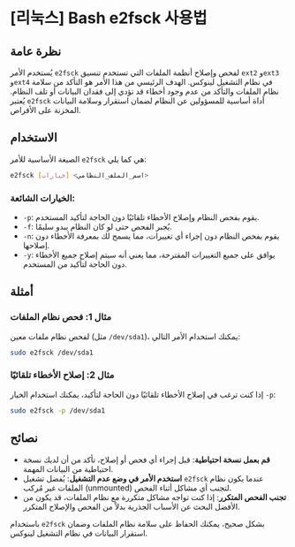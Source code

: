 # [리눅스] Bash e2fsck 사용법

## نظرة عامة
يُستخدم الأمر `e2fsck` لفحص وإصلاح أنظمة الملفات التي تستخدم تنسيق `ext2` و`ext3` و`ext4` في نظام التشغيل لينوكس. الهدف الرئيسي من هذا الأمر هو التأكد من سلامة نظام الملفات والتأكد من عدم وجود أخطاء قد تؤدي إلى فقدان البيانات أو تلف النظام. يُعتبر `e2fsck` أداة أساسية للمسؤولين عن النظام لضمان استقرار وسلامة البيانات المخزنة على الأقراص.

## الاستخدام
الصيغة الأساسية للأمر `e2fsck` هي كما يلي:

```bash
e2fsck [خيارات] <اسم_الملف_النظامي>
```

### الخيارات الشائعة:
- `-p`: يقوم بفحص النظام وإصلاح الأخطاء تلقائيًا دون الحاجة لتأكيد المستخدم.
- `-f`: يُجبر الفحص حتى لو كان النظام يبدو سليمًا.
- `-n`: يقوم بفحص النظام دون إجراء أي تغييرات، مما يسمح لك بمعرفة الأخطاء دون إصلاحها.
- `-y`: يوافق على جميع التغييرات المقترحة، مما يعني أنه سيتم إصلاح جميع الأخطاء دون الحاجة لتأكيد من المستخدم.

## أمثلة
### مثال 1: فحص نظام الملفات
لفحص نظام ملفات معين (مثل `/dev/sda1`)، يمكنك استخدام الأمر التالي:

```bash
sudo e2fsck /dev/sda1
```

### مثال 2: إصلاح الأخطاء تلقائيًا
إذا كنت ترغب في إصلاح الأخطاء تلقائيًا دون الحاجة لتأكيد، يمكنك استخدام الخيار `-p`:

```bash
sudo e2fsck -p /dev/sda1
```

## نصائح
- **قم بعمل نسخة احتياطية**: قبل إجراء أي فحص أو إصلاح، تأكد من أن لديك نسخة احتياطية من البيانات المهمة.
- **استخدم الأمر في وضع عدم التشغيل**: يُفضل تشغيل `e2fsck` عندما يكون نظام الملفات غير مُركب (unmounted) لتجنب أي مشاكل أثناء الفحص.
- **تجنب الفحص المتكرر**: إذا كنت تواجه مشاكل متكررة مع نظام الملفات، قد يكون من الأفضل البحث عن الأسباب الجذرية بدلاً من الفحص والإصلاح المتكرر.

باستخدام `e2fsck` بشكل صحيح، يمكنك الحفاظ على سلامة نظام الملفات وضمان استقرار البيانات في نظام التشغيل لينوكس.